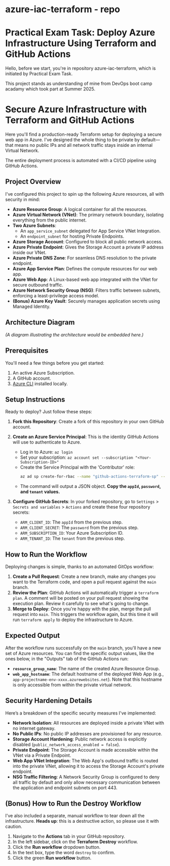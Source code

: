 # azure-iac-terraform - repo
# Practical Exam Task: Deploy Azure Infrastructure Using Terraform and GitHub Actions

 Hello, before we start, you're in repository azure-iac-terraform, which is initiated by Practical Exam Task.
 
 This project stands as understanding of mine from DevOps boot camp acadamy which took part at Summer 2025.
 
 # Secure Azure Infrastructure with Terraform and GitHub Actions

Here you'll find a production-ready Terraform setup for deploying a secure web app in Azure. I've designed the whole thing to be private by default—that means no public IPs and all network traffic stays inside an internal Virtual Network.

The entire deployment process is automated with a CI/CD pipeline using GitHub Actions.

## Project Overview

I've configured this project to spin up the following Azure resources, all with security in mind:

  - **Azure Resource Group**: A logical container for all the resources.
  - **Azure Virtual Network (VNet)**: The primary network boundary, isolating everything from the public internet.
  - **Two Azure Subnets**:
      - An `app_service_subnet` delegated for App Service VNet Integration.
      - An `endpoint_subnet` for hosting Private Endpoints.
  - **Azure Storage Account**: Configured to block all public network access.
  - **Azure Private Endpoint**: Gives the Storage Account a private IP address inside our VNet.
  - **Azure Private DNS Zone**: For seamless DNS resolution to the private endpoint.
  - **Azure App Service Plan**: Defines the compute resources for our web app.
  - **Azure Web App**: A Linux-based web app integrated with the VNet for secure outbound traffic.
  - **Azure Network Security Group (NSG)**: Filters traffic between subnets, enforcing a least-privilege access model.
  - **(Bonus) Azure Key Vault**: Securely manages application secrets using Managed Identity.

## Architecture Diagram

*(A diagram illustrating the architecture would be embedded here.)*

## Prerequisites

You'll need a few things before you get started:

1.  An active Azure Subscription.
2.  A GitHub account.
3.  [Azure CLI](https://docs.microsoft.com/en-us/cli/azure/install-azure-cli) installed locally.

## Setup Instructions

Ready to deploy? Just follow these steps:

1.  **Fork this Repository**: Create a fork of this repository in your own GitHub account.

2.  **Create an Azure Service Principal**: This is the identity GitHub Actions will use to authenticate to Azure.

      - Log in to Azure: `az login`
      - Set your subscription: `az account set --subscription "<Your-Subscription-ID>"`
      - Create the Service Principal with the 'Contributor' role:
        ```bash
        az ad sp create-for-rbac --name "github-actions-terraform-sp" --role "Contributor" --scopes "/subscriptions/<Your-Subscription-ID>"
        ```
      - The command will output a JSON object. **Copy the `appId`, `password`, and `tenant` values.**

3.  **Configure GitHub Secrets**: In your forked repository, go to `Settings` \> `Secrets and variables` \> `Actions` and create these four repository secrets:

      - `ARM_CLIENT_ID`: The `appId` from the previous step.
      - `ARM_CLIENT_SECRET`: The `password` from the previous step.
      - `ARM_SUBSCRIPTION_ID`: Your Azure Subscription ID.
      - `ARM_TENANT_ID`: The `tenant` from the previous step.

## How to Run the Workflow

Deploying changes is simple, thanks to an automated GitOps workflow:

1.  **Create a Pull Request**: Create a new branch, make any changes you want to the Terraform code, and open a pull request against the `main` branch.
2.  **Review the Plan**: GitHub Actions will automatically trigger a `terraform plan`. A comment will be posted on your pull request showing the execution plan. Review it carefully to see what's going to change.
3.  **Merge to Deploy**: Once you're happy with the plan, merge the pull request into `main`. This triggers the workflow again, but this time it will run `terraform apply` to deploy the infrastructure to Azure.

## Expected Output

After the workflow runs successfully on the `main` branch, you'll have a new set of Azure resources. You can find the specific output values, like the ones below, in the "Outputs" tab of the GitHub Actions run:

  - **`resource_group_name`**: The name of the created Azure Resource Group.
  - **`web_app_hostname`**: The default hostname of the deployed Web App (e.g., `app-projectname-env-xxxx.azurewebsites.net`). Note that this hostname is only accessible from within the private virtual network.

## Security Hardening Details

Here’s a breakdown of the specific security measures I've implemented:

  - **Network Isolation**: All resources are deployed inside a private VNet with no internet gateway.
  - **No Public IPs**: No public IP addresses are provisioned for any resource.
  - **Storage Account Hardening**: Public network access is explicitly disabled (`public_network_access_enabled = false`).
  - **Private Endpoint**: The Storage Account is made accessible within the VNet via a Private Endpoint.
  - **Web App VNet Integration**: The Web App's outbound traffic is routed into the private VNet, allowing it to access the Storage Account's private endpoint.
  - **NSG Traffic Filtering**: A Network Security Group is configured to deny all traffic by default and only allow necessary communication between the application and endpoint subnets on port 443.
	
## (Bonus) How to Run the Destroy Workflow

I've also included a separate, manual workflow to tear down all the infrastructure. **Heads up**: this is a destructive action, so please use it with caution.

1.  Navigate to the **Actions** tab in your GitHub repository.
2.  In the left sidebar, click on the **Terraform Destroy** workflow.
3.  Click the **Run workflow** dropdown button.
4.  In the text box, type the word `destroy` to confirm.
5.  Click the green **Run workflow** button.
